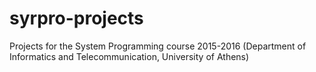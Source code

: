 # syrpro-projects

Projects for the System Programming course 2015-2016 (Department of Informatics and Telecommunication, University of Athens)
